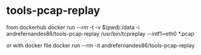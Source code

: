 # tools-pcap-replay
from dockerhub
docker run --rm -t -v $(pwd):/data -i andrefernandes86/tools-pcap-replay /usr/bin/tcpreplay --intf1=eth0 *.pcap

or 
with docker file
docker run --rm -it andrefernandes86/tools-pcap-replay

